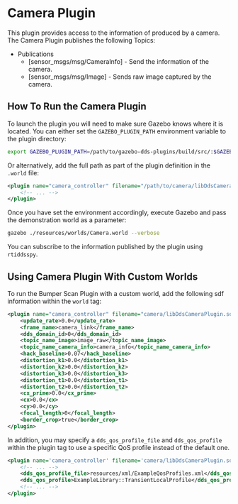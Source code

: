 # Camera Plugin

This plugin provides access to the information of produced by a camera. The
Camera Plugin publishes the following Topics:

* Publications
  * [sensor_msgs/msg/CameraInfo] - Send the information of the camera.
  * [sensor_msgs/msg/Image] - Sends raw image captured by the camera.

## How To Run the Camera Plugin

To launch the plugin you will need to make sure Gazebo knows where it is
located. You can either set the `GAZEBO_PLUGIN_PATH` environment variable to
the plugin directory:

```bash
export GAZEBO_PLUGIN_PATH=/path/to/gazebo-dds-plugins/build/src/:$GAZEBO_PLUGIN_PATH
```

Or alternatively, add the full path as part of the plugin definition in the
`.world` file:

```xml
<plugin name="camera_controller" filename="/path/to/camera/libDdsCameraPlugin.so">
    <!-- ... -->
</plugin>
```

Once you have set the environment accordingly, execute Gazebo and pass the
demonstration world as a parameter:

```bash
gazebo ./resources/worlds/Camera.world --verbose
```

You can subscribe to the information published by the plugin using `rtiddsspy`.

## Using Camera Plugin With Custom Worlds

To run the Bumper Scan Plugin with a custom world, add the following sdf
information within the `world` tag:

```xml
<plugin name="camera_controller" filename="camera/libDdsCameraPlugin.so">
    <update_rate>0.0</update_rate>
    <frame_name>camera_link</frame_name>
    <dds_domain_id>0</dds_domain_id>
    <topic_name_image>image_raw</topic_name_image>
    <topic_name_camera_info>camera_info</topic_name_camera_info>
    <hack_baseline>0.07</hack_baseline>
    <distortion_k1>0.0</distortion_k1>
    <distortion_k2>0.0</distortion_k2>
    <distortion_k3>0.0</distortion_k3>
    <distortion_t1>0.0</distortion_t1>
    <distortion_t2>0.0</distortion_t2>
    <cx_prime>0.0</cx_prime>
    <cx>0.0</cx>
    <cy>0.0</cy>
    <focal_length>0</focal_length>
    <border_crop>true</border_crop>
</plugin>
```

In addition, you may specify a `dds_qos_profile_file` and `dds_qos_profile`
within the plugin tag to use a specific QoS profile instead of the default one.

```xml
<plugin name='camera_controller' filename='camera/libDdsCameraPlugin.so'>
    <!-- ... -->
    <dds_qos_profile_file>resources/xml/ExampleQosProfiles.xml</dds_qos_profile_file>
    <dds_qos_profile>ExampleLibrary::TransientLocalProfile</dds_qos_profile>
    <!-- ... -->
</plugin>
```
